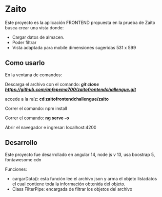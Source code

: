 # Zaito

Este proyecto es la aplicación FRONTEND propuesta en la prueba de Zaito busca crear una vista donde:

- Cargar datos de almacen. 
- Poder filtrar
- Vista adaptada para mobile dimensiones sugeridas 531 x 599

## Como usarlo

En la ventana de comandos:

Descarga el archivo con el comando:  ***git clone https://github.com/anfepema700/zaitofrontendchallengue.git*** 

accede a la raíz: **cd zaitofrontendchallengue/zaito**

Correr el comando: npm install

Correr el comando: **ng serve -o**

Abrir el navegador e ingresar: localhost:4200



## Desarrollo

Este proyecto fue desarrollado en angular 14, node js v 13, usa boostrap 5, fontawesome cdn

Funciones: 

-  cargarData(): esta función lee el archivo json y arma el objeto listadatos el cual contiene toda la información obtenida del objeto. 
- Class FilterPipe: encargada de filtrar los objetos del archivo
